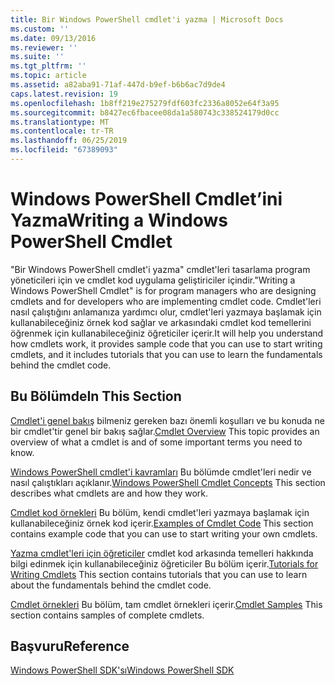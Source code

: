 ```yaml
---
title: Bir Windows PowerShell cmdlet'i yazma | Microsoft Docs
ms.custom: ''
ms.date: 09/13/2016
ms.reviewer: ''
ms.suite: ''
ms.tgt_pltfrm: ''
ms.topic: article
ms.assetid: a82aba91-71af-447d-b9ef-b6b6ac7d9de4
caps.latest.revision: 19
ms.openlocfilehash: 1b8ff219e275279fdf603fc2336a8052e64f3a95
ms.sourcegitcommit: b8427ec6fbacee08da1a580743c338524179d0cc
ms.translationtype: MT
ms.contentlocale: tr-TR
ms.lasthandoff: 06/25/2019
ms.locfileid: "67389093"
---
```

# <a name="writing-a-windows-powershell-cmdlet"></a><span data-ttu-id="98899-102">Windows PowerShell Cmdlet’ini Yazma</span><span class="sxs-lookup"><span data-stu-id="98899-102">Writing a Windows PowerShell Cmdlet</span></span>

<span data-ttu-id="98899-103">"Bir Windows PowerShell cmdlet'i yazma" cmdlet'leri tasarlama program yöneticileri için ve cmdlet kod uygulama geliştiriciler içindir.</span><span class="sxs-lookup"><span data-stu-id="98899-103">"Writing a Windows PowerShell Cmdlet" is for program managers who are designing cmdlets and for developers who are implementing cmdlet code.</span></span> <span data-ttu-id="98899-104">Cmdlet'leri nasıl çalıştığını anlamanıza yardımcı olur, cmdlet'leri yazmaya başlamak için kullanabileceğiniz örnek kod sağlar ve arkasındaki cmdlet kod temellerini öğrenmek için kullanabileceğiniz öğreticiler içerir.</span><span class="sxs-lookup"><span data-stu-id="98899-104">It will help you understand how cmdlets work, it provides sample code that you can use to start writing cmdlets, and it includes tutorials that you can use to learn the fundamentals behind the cmdlet code.</span></span>

## <a name="in-this-section"></a><span data-ttu-id="98899-105">Bu Bölümde</span><span class="sxs-lookup"><span data-stu-id="98899-105">In This Section</span></span>

<span data-ttu-id="98899-106">[Cmdlet'i genel bakış](./cmdlet-overview.md) bilmeniz gereken bazı önemli koşulları ve bu konuda ne bir cmdlet'tir genel bir bakış sağlar.</span><span class="sxs-lookup"><span data-stu-id="98899-106">[Cmdlet Overview](./cmdlet-overview.md) This topic provides an overview of what a cmdlet is and of some important terms you need to know.</span></span>

<span data-ttu-id="98899-107">[Windows PowerShell cmdlet'i kavramları](./windows-powershell-cmdlet-concepts.md) Bu bölümde cmdlet'leri nedir ve nasıl çalıştıkları açıklanır.</span><span class="sxs-lookup"><span data-stu-id="98899-107">[Windows PowerShell Cmdlet Concepts](./windows-powershell-cmdlet-concepts.md) This section describes what cmdlets are and how they work.</span></span>

<span data-ttu-id="98899-108">[Cmdlet kod örnekleri](./examples-of-cmdlet-code.md) Bu bölüm, kendi cmdlet'leri yazmaya başlamak için kullanabileceğiniz örnek kod içerir.</span><span class="sxs-lookup"><span data-stu-id="98899-108">[Examples of Cmdlet Code](./examples-of-cmdlet-code.md) This section contains example code that you can use to start writing your own cmdlets.</span></span>

<span data-ttu-id="98899-109">[Yazma cmdlet'leri için öğreticiler](./tutorials-for-writing-cmdlets.md) cmdlet kod arkasında temelleri hakkında bilgi edinmek için kullanabileceğiniz öğreticiler Bu bölüm içerir.</span><span class="sxs-lookup"><span data-stu-id="98899-109">[Tutorials for Writing Cmdlets](./tutorials-for-writing-cmdlets.md) This section contains tutorials that you can use to learn about the fundamentals behind the cmdlet code.</span></span>

<span data-ttu-id="98899-110">[Cmdlet örnekleri](./cmdlet-samples.md) Bu bölüm, tam cmdlet örnekleri içerir.</span><span class="sxs-lookup"><span data-stu-id="98899-110">[Cmdlet Samples](./cmdlet-samples.md) This section contains samples of complete cmdlets.</span></span>

## <a name="reference"></a><span data-ttu-id="98899-111">Başvuru</span><span class="sxs-lookup"><span data-stu-id="98899-111">Reference</span></span>

[<span data-ttu-id="98899-112">Windows PowerShell SDK'sı</span><span class="sxs-lookup"><span data-stu-id="98899-112">Windows PowerShell SDK</span></span>](../windows-powershell-reference.md)
